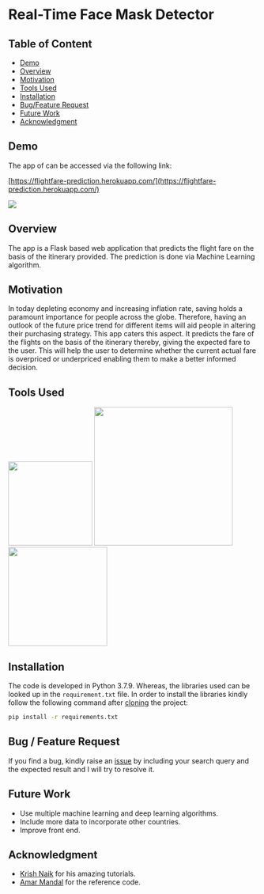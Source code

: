 # Real-Time Face Mask Detector

## Table of Content

* [Demo](#Demo)
* [Overview](#Overview)
* [Motivation](#Motivation)
* [Tools Used](#Tools-Used)
* [Installation](#Installation)
* [Bug/Feature Request](##bug---feature-request)
* [Future Work](#Future-Work)
* [Acknowledgment](#Acknowledgment)


## Demo
The app of can be accessed via the following link:

[https://flightfare-prediction.herokuapp.com/](https://flightfare-prediction.herokuapp.com/)

[![](https://imgur.com/Zr0pbY3.png)](https://flightfare-prediction.herokuapp.com/)

## Overview
The app is a Flask based web application that predicts the flight fare on the basis of the itinerary provided. The prediction is done via Machine Learning algorithm. 

## Motivation
In today depleting economy and increasing inflation rate, saving holds a paramount importance for people across the globe. Therefore, having an outlook of the future price trend for different items will aid people in altering their purchasing strategy. This app caters this aspect. It predicts the fare of the flights on the basis of the itinerary thereby, giving the expected fare to the user. This will help the user to determine whether the current actual fare is overpriced or underpriced enabling them to make a better informed decision. 

## Tools Used

[<img target="_blank" src="https://flask.palletsprojects.com/en/1.1.x/_images/flask-logo.png" width=170>](https://flask.palletsprojects.com/en/1.1.x/) [<img target="_blank" src="https://number1.co.za/wp-content/uploads/2017/10/gunicorn_logo-300x85.png" width=280>](https://gunicorn.org) [<img target="_blank" src="https://scikit-learn.org/stable/_static/scikit-learn-logo-small.png" width=200>](https://scikit-learn.org/stable/) 

## Installation

The code is developed in Python 3.7.9. Whereas, the libraries used can be looked up in the `requirement.txt` file. In order to install the libraries kindly follow the following command after [cloning](https://www.howtogeek.com/451360/how-to-clone-a-github-repository/) the project:

```bash
pip install -r requirements.txt
```

## Bug / Feature Request

If you find a bug, kindly raise an [issue](https://github.com/msaad1311/Flight-Fare/issues) by including your search query and the expected result and I will try to resolve it. 

## Future Work

* Use multiple machine learning and deep learning algorithms.
* Include more data to incorporate other countries.
* Improve front end.

## Acknowledgment 

* [Krish Naik](https://github.com/krishnaik06) for his amazing tutorials. 
* [Amar Mandal](https://github.com/Mandal-21/Flight-Price-Prediction) for the reference code.

